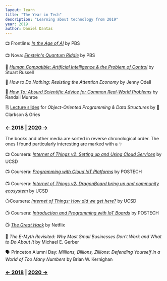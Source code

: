 ```yaml
---
layout: learn
title: "The Year in Tech"
description: "Learning about technology from 2019"
year: 2019
author: Daniel Dantas
---
```


📺 Frontline: [_In the Age of AI_](https://www.youtube.com/watch?v=5dZ_lvDgevk) by PBS <!-- 3/1/2025 -->

📺 Nova: [*Einstein's Quantum Riddle*](https://www.youtube.com/watch?v=068rdc75mHM) by PBS <!-- 2/4/2025 --> 

📕 [*Human Compatible: Artificial Intelligence & the Problem of Control*](https://en.wikipedia.org/wiki/Human_Compatible) by Stuart Russell <!-- 10/24/2023 -->

📕 *How to Do Nothing: Resisting the Attention Economy* by Jenny Odell <!-- 6/21/2023 -->

📕 [*How To: Absurd Scientific Advice for Common Real-World Problems*](https://en.wikipedia.org/wiki/How_To_(book)) by Randall Munroe <!-- 5/21/2023 -->

🗒️ [Lecture slides](https://www.cs.cornell.edu/courses/cs2110/2019sp/) for _Object-Oriented Programming & Data Structures_ by 🐻Clarkson & Gries <!-- 7/4/2021 -->



### [← 2018](/2018/12/31/learn-2018) | [2020 →](/2020/12/31/learn-2020)
The books and other media are sorted in reverse chronological order. The ones I found particularly interesting are marked with a ✨

📺 Coursera: _[Internet of Things v2: Setting up and Using Cloud Services](https://www.coursera.org/learn/internet-of-things-cloud-services-version2)_ by UCSD

📺 Coursera: _[Programming with Cloud IoT Platforms](https://www.coursera.org/learn/cloud-iot-platform)_ by POSTECH

📺 Coursera: _[Internet of Things v2: DragonBoard bring up and community ecosystem](https://www.coursera.org/learn/internet-of-things-dragonboard-version2)_ by UCSD

📺Coursera: _[Internet of Things: How did we get here?](https://www.coursera.org/learn/internet-of-things-history)_ by UCSD

📺 Coursera: _[Introduction and Programming with IoT Boards](https://www.coursera.org/learn/introduction-iot-boards)_ by POSTECH

📺 _[The Great Hack](https://www.netflix.com/title/80117542)_ by Netflix

📕 _The E-Myth Revisited: Why Most Small Businesses Don't Work and What to Do About It_ by Michael E. Gerber

🗣️ Princeton Alumni Day: _Millions, Billions, Zillions: Defending Yourself in a World of Too Many Numbers_ by Brian W. Kernighan

### [← 2018](/2019/12/31/learn-2018) | [2020 →](/2020/12/31/learn-2020)
